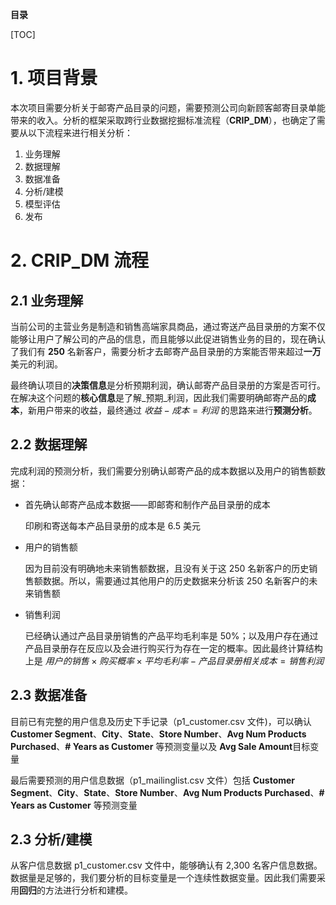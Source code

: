 **目录**

[TOC]

# 1. 项目背景

本次项目需要分析关于邮寄产品目录的问题，需要预测公司向新顾客邮寄目录单能带来的收入。分析的框架采取跨行业数据挖掘标准流程（**CRIP_DM**），也确定了需要从以下流程来进行相关分析：

1. 业务理解
2. 数据理解
3. 数据准备
4. 分析/建模
5. 模型评估
6. 发布

# 2. CRIP_DM 流程

## 2.1 业务理解

当前公司的主营业务是制造和销售高端家具商品，通过寄送产品目录册的方案不仅能够让用户了解公司的产品的信息，而且能够以此促进销售业务的目的，现在确认了我们有 **250** 名新客户，需要分析才去邮寄产品目录册的方案能否带来超过**一万**美元的利润。

最终确认项目的**决策信息**是分析预期利润，确认邮寄产品目录册的方案是否可行。在解决这个问题的**核心信息**是了解_预期_利润，因此我们需要明确邮寄产品的**成本**，新用户带来的收益，最终通过 $收益-成本=利润$ 的思路来进行**预测分析**。

## 2.2 数据理解

完成利润的预测分析，我们需要分别确认邮寄产品的成本数据以及用户的销售额数据：

* 首先确认邮寄产品成本数据——即邮寄和制作产品目录册的成本

  印刷和寄送每本产品目录册的成本是 6.5 美元

* 用户的销售额

  因为目前没有明确地未来销售额数据，且没有关于这 250 名新客户的历史销售额数据。所以，需要通过其他用户的历史数据来分析该 250 名新客户的未来销售额

* 销售利润

  已经确认通过产品目录册销售的产品平均毛利率是 $50\%​$；以及用户存在通过产品目录册存在反应以及会进行购买行为存在一定的概率。因此最终计算结构上是 $用户的销售 \times 购买概率 \times 平均毛利率- 产品目录册相关成本=销售利润​$

## 2.3 数据准备

目前已有完整的用户信息及历史下手记录（p1_customer.csv 文件)，可以确认 **Customer Segment**、**City**、**State**、**Store Number**、**Avg Num Products Purchased**、**# Years as Customer** 等预测变量以及 **Avg Sale Amount**目标变量

最后需要预测的用户信息数据（p1_mailinglist.csv 文件）包括 **Customer Segment**、**City**、**State**、**Store Number**、**Avg Num Products Purchased**、**# Years as Customer** 等预测变量

## 2.3 分析/建模

从客户信息数据 p1_customer.csv 文件中，能够确认有 2,300 名客户信息数据。数据量是足够的，我们要分析的目标变量是一个连续性数据变量。因此我们需要采用**回归**的方法进行分析和建模。